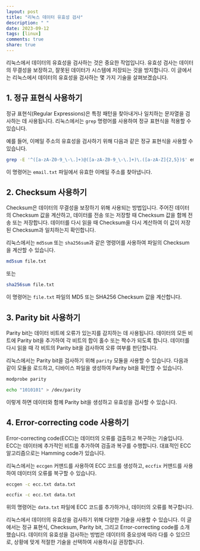 ```yaml
---
layout: post
title: "리눅스 데이터 유효성 검사"
description: " "
date: 2023-09-12
tags: [linux]
comments: true
share: true
---
```


리눅스에서 데이터의 유효성을 검사하는 것은 중요한 작업입니다. 유효성 검사는 데이터의 무결성을 보장하고, 잘못된 데이터가 시스템에 저장되는 것을 방지합니다. 이 글에서는 리눅스에서 데이터의 유효성을 검사하는 몇 가지 기술을 살펴보겠습니다.

## 1. 정규 표현식 사용하기

정규 표현식(Regular Expressions)은 특정 패턴을 찾아내거나 일치하는 문자열을 검사하는 데 사용됩니다. 리눅스에서는 `grep` 명령어를 사용하여 정규 표현식을 적용할 수 있습니다.

예를 들어, 이메일 주소의 유효성을 검사하기 위해 다음과 같은 정규 표현식을 사용할 수 있습니다.

```bash
grep -E '^([a-zA-Z0-9_\-\.]+)@([a-zA-Z0-9_\-\.]+)\.([a-zA-Z]{2,5})$' email.txt
```

이 명령어는 `email.txt` 파일에서 유효한 이메일 주소를 찾아냅니다.

## 2. Checksum 사용하기

Checksum은 데이터의 무결성을 보장하기 위해 사용되는 방법입니다. 주어진 데이터의 Checksum 값을 계산하고, 데이터를 전송 또는 저장할 때 Checksum 값을 함께 전송 또는 저장합니다. 데이터를 다시 읽을 때 Checksum을 다시 계산하여 이 값이 저장된 Checksum과 일치하는지 확인합니다.

리눅스에서는 `md5sum` 또는 `sha256sum`과 같은 명령어를 사용하여 파일의 Checksum을 계산할 수 있습니다.

```bash
md5sum file.txt
```
또는
```bash
sha256sum file.txt
```

이 명령어는 `file.txt` 파일의 MD5 또는 SHA256 Checksum 값을 계산합니다.

## 3. Parity bit 사용하기

Parity bit는 데이터 비트에 오류가 있는지를 감지하는 데 사용됩니다. 데이터의 모든 비트에 Parity bit을 추가하여 각 비트의 합이 홀수 또는 짝수가 되도록 합니다. 데이터를 다시 읽을 때 각 비트의 Parity bit을 검사하여 오류 여부를 판단합니다.

리눅스에서는 Parity bit을 검사하기 위해 `parity` 모듈을 사용할 수 있습니다. 다음과 같이 모듈을 로드하고, 디바이스 파일을 생성하여 Parity bit을 확인할 수 있습니다.

```bash
modprobe parity
```

```bash
echo "1010101" > /dev/parity
```

이렇게 하면 데이터와 함께 Parity bit을 생성하고 유효성을 검사할 수 있습니다.

## 4. Error-correcting code 사용하기

Error-correcting code(ECC)는 데이터의 오류를 검출하고 복구하는 기술입니다. ECC는 데이터에 추가적인 비트를 추가하여 검출과 복구를 수행합니다. 대표적인 ECC 알고리즘으로는 Hamming code가 있습니다.

리눅스에서는 `eccgen` 커맨드를 사용하여 ECC 코드를 생성하고, `eccfix` 커맨드를 사용하여 데이터의 오류를 복구할 수 있습니다.

```bash
eccgen -c ecc.txt data.txt
```

```bash
eccfix -c ecc.txt data.txt
```

위의 명령어는 `data.txt` 파일에 ECC 코드를 추가하거나, 데이터의 오류를 복구합니다.

리눅스에서 데이터의 유효성을 검사하기 위해 다양한 기술을 사용할 수 있습니다. 이 글에서는 정규 표현식, Checksum, Parity bit, 그리고 Error-correcting code를 소개했습니다. 데이터의 유효성을 검사하는 방법은 데이터의 중요성에 따라 다를 수 있으므로, 상황에 맞게 적절한 기술을 선택하여 사용하시길 권장합니다.